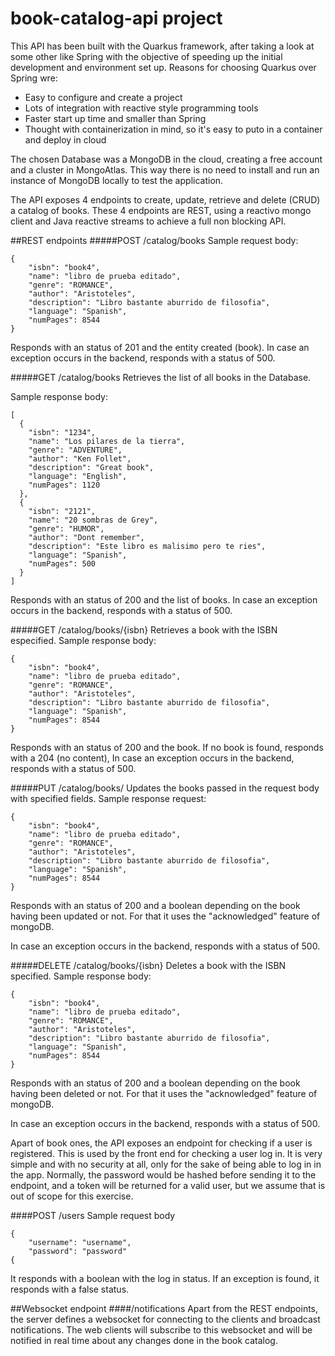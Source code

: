 # book-catalog-api project

This API has been built with the Quarkus framework, after taking a look at some other like Spring with the objective of speeding up the initial
development and environment set up. Reasons for choosing Quarkus over Spring wre:
- Easy to configure and create a project
- Lots of integration with reactive style programming tools
- Faster start up time and smaller than Spring
- Thought with containerization in mind, so it's easy to puto in a container and deploy in cloud

The chosen Database was a MongoDB in the cloud, creating a free account and a cluster in MongoAtlas. This way there is no need to install and run an instance of MongoDB locally to test the application. 

The API exposes 4 endpoints to create, update, retrieve and delete (CRUD) a catalog of books. These 4 endpoints are REST, using a reactivo mongo client and Java reactive streams to achieve a full non blocking API.

##REST endpoints
#####POST /catalog/books
Sample request body:
````
{
    "isbn": "book4",
    "name": "libro de prueba editado",
    "genre": "ROMANCE",
    "author": "Aristoteles",
    "description": "Libro bastante aburrido de filosofia",
    "language": "Spanish",
    "numPages": 8544
}
````
Responds with an status of 201 and the entity created (book). In case an exception occurs in the backend, responds with a status of 500.


#####GET /catalog/books
Retrieves the list of all books in the Database.

Sample response body:
````
[
  {
    "isbn": "1234",
    "name": "Los pilares de la tierra",
    "genre": "ADVENTURE",
    "author": "Ken Follet",
    "description": "Great book",
    "language": "English",
    "numPages": 1120
  },
  {
    "isbn": "2121",
    "name": "20 sombras de Grey",
    "genre": "HUMOR",
    "author": "Dont remember",
    "description": "Este libro es malisimo pero te ries",
    "language": "Spanish",
    "numPages": 500
  }
]
````
Responds with an status of 200 and the list of books. In case an exception occurs in the backend, responds with a status of 500.

#####GET /catalog/books/{isbn}
Retrieves a book with the ISBN especified. 
Sample response body:
````
{
    "isbn": "book4",
    "name": "libro de prueba editado",
    "genre": "ROMANCE",
    "author": "Aristoteles",
    "description": "Libro bastante aburrido de filosofia",
    "language": "Spanish",
    "numPages": 8544
}
````
Responds with an status of 200 and the book. If no book is found, responds with a 204 (no content),
In case an exception occurs in the backend, responds with a status of 500.

#####PUT /catalog/books/
Updates the books passed in the request body with specified fields.
Sample response request:
````
{
    "isbn": "book4",
    "name": "libro de prueba editado",
    "genre": "ROMANCE",
    "author": "Aristoteles",
    "description": "Libro bastante aburrido de filosofia",
    "language": "Spanish",
    "numPages": 8544
}
````
Responds with an status of 200 and a boolean depending on the book having been updated or not. For that it uses the "acknowledged" feature of mongoDB.
 
In case an exception occurs in the backend, responds with a status of 500.

#####DELETE /catalog/books/{isbn}
Deletes a book with the ISBN specified. 
Sample response body:
````
{
    "isbn": "book4",
    "name": "libro de prueba editado",
    "genre": "ROMANCE",
    "author": "Aristoteles",
    "description": "Libro bastante aburrido de filosofia",
    "language": "Spanish",
    "numPages": 8544
}
````
Responds with an status of 200 and a boolean depending on the book having been deleted or not. For that it uses the "acknowledged" feature of mongoDB.
 
In case an exception occurs in the backend, responds with a status of 500.


Apart of book ones, the API exposes an endpoint for checking if a user is registered. This is used by the front end for checking a user log in. It is very simple and with no security at all, only for the sake of being able to log in in the app. Normally, the password would be hashed before sending it to the endpoint, and a token will be returned for a valid user, but we assume that is out of scope for this exercise.

####POST /users
Sample request body
```
{
    "username": "username",
    "password": "password"
{
````
It responds with a boolean with the log in status. If an exception is found, it responds with a false status.

##Websocket endpoint
####/notifications
Apart from the REST endpoints, the server defines a websocket for connecting to the clients and broadcast notifications. 
The web clients will subscribe to this websocket and will be notified in real time about any changes done in the book catalog.

